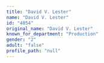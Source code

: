 ```yaml
---
title: "David V. Lester"
name: "David V. Lester"
id: "4054"
original_name: "David V. Lester"
known_for_department: "Production"
gender: "2"
adult: "false"
profile_path: "null"
---
```

